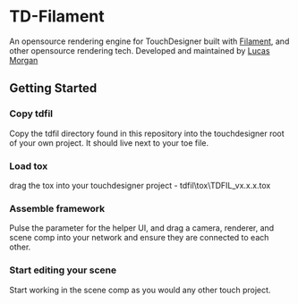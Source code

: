 # TD-Filament
An opensource rendering engine for TouchDesigner built with [Filament](https://github.com/google/filament), and other opensource rendering tech.
Developed and maintained by [Lucas Morgan](https://github.com/EnviralDesign)



## Getting Started

### Copy tdfil
Copy the tdfil directory found in this repository into the touchdesigner root of your own project. It should live next to your toe file.

### Load tox
drag the tox into your touchdesigner project - tdfil\tox\TDFIL_vx.x.x.tox

### Assemble framework
Pulse the parameter for the helper UI, and drag a camera, renderer, and scene comp into your network and ensure they are connected to each other.

### Start editing your scene
Start working in the scene comp as you would any other touch project.
